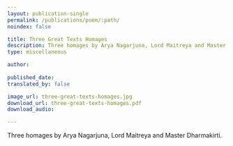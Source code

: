 ```yaml
---
layout: publication-single
permalink: /publications/poem/:path/
noindex: false

title: Three Great Texts Homages
description: Three homages by Arya Nagarjuna, Lord Maitreya and Master Dharmakirti. 
type: miscellaneous

author: 
 
published_date: 
translated_by: false

image_url: three-great-texts-homages.jpg
download_url: three-great-texts-homages.pdf
download_audio: 

---
```


Three homages by Arya Nagarjuna, Lord Maitreya and Master Dharmakirti. 